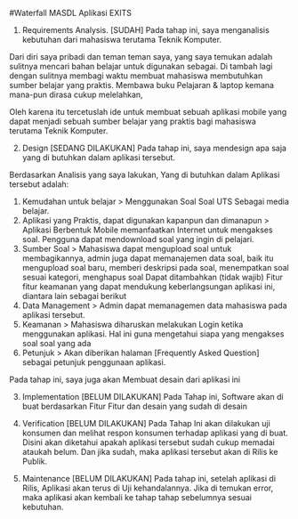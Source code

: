 #Waterfall MASDL Aplikasi EXITS

1.	Requirements Analysis. [SUDAH]
Pada tahap ini, saya menganalisis kebutuhan dari mahasiswa terutama Teknik Komputer.

Dari diri saya pribadi dan teman teman saya, yang saya temukan adalah sulitnya mencari bahan belajar untuk digunakan sebagai. Di tambah lagi dengan sulitnya membagi waktu membuat mahasiswa membutuhkan sumber belajar yang praktis. Membawa buku Pelajaran & laptop kemana mana-pun dirasa cukup melelahkan,

Oleh karena itu tercetuslah ide untuk membuat sebuah aplikasi mobile yang dapat menjadi sebuah sumber belajar yang praktis bagi mahasiswa terutama Teknik Komputer.

2.	Design [SEDANG DILAKUKAN] 
Pada tahap ini, saya mendesign apa saja yang di butuhkan dalam aplikasi tersebut.

Berdasarkan Analisis yang saya lakukan, Yang di butuhkan dalam Aplikasi tersebut adalah:
1.	Kemudahan untuk belajar > Menggunakan Soal Soal UTS Sebagai media belajar.
2.	Aplikasi yang Praktis, dapat digunakan kapanpun dan dimanapun > Aplikasi Berbentuk Mobile memanfaatkan Internet untuk mengakses soal. Pengguna dapat mendownload soal yang ingin di pelajari.
3.	Sumber Soal > Mahasiswa dapat mengupload soal untuk membagikannya, admin juga dapat memanajemen data soal, baik itu mengupload soal baru, memberi deskripsi pada soal, menempatkan soal sesuai kategori, menghapus soal
Dapat ditambahkan (tidak wajib) Fitur fitur keamanan yang dapat mendukung keberlangsungan aplikasi ini, diantara lain sebagai berikut
1.	Data Management > Admin dapat memanagemen data mahasiswa pada aplikasi tersebut.
2.	Keamanan > Mahasiswa diharuskan melakukan Login ketika menggunakan aplikasi. Hal ini guna mengetahui siapa yang mengakses soal soal yang ada
3.	Petunjuk > Akan diberikan halaman [Frequently Asked Question] sebagai petunjuk penggunaan aplikasi.

Pada tahap ini, saya juga akan Membuat desain dari aplikasi ini

3.	Implementation [BELUM DILAKUKAN]
Pada Tahap ini, Software akan di buat berdasarkan Fitur Fitur dan desain yang sudah di desain

4.	Verification [BELUM DILAKUKAN]
Pada Tahap Ini akan dilakukan uji konsumen dan melihat respon konsumen terhadap aplikasi yang di buat. Disini akan diketahui apakah aplikasi tersebut sudah cukup memadai ataukah belum. Dan jika sudah, maka aplikasi tersebut akan di Rilis ke Publik.

5.	Maintenance [BELUM DILAKUKAN]
Pada tahap ini, setelah aplikasi di Rilis, Aplikasi akan terus di Uji kehandalannya. Jika di temukan error, maka aplikasi akan kembali ke tahap tahap sebelumnya sesuai kebutuhan.

